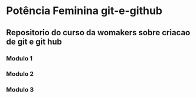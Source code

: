 # Potência Feminina git-e-github

## Repositorio do curso da womakers sobre criacao de git e git hub

### Modulo 1
### Modulo 2
### Modulo 3

